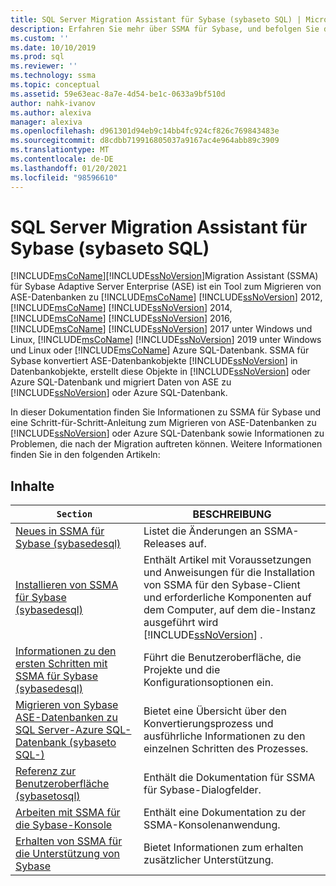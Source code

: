 ```yaml
---
title: SQL Server Migration Assistant für Sybase (sybaseto SQL) | Microsoft-Dokumentation
description: Erfahren Sie mehr über SSMA für Sybase, und befolgen Sie die Schritt-für-Schritt-Anleitung zum Migrieren von ASE-Datenbanken zu SQL Server oder Azure SQL
ms.custom: ''
ms.date: 10/10/2019
ms.prod: sql
ms.reviewer: ''
ms.technology: ssma
ms.topic: conceptual
ms.assetid: 59e63eac-8a7e-4d54-be1c-0633a9bf510d
author: nahk-ivanov
ms.author: alexiva
manager: alexiva
ms.openlocfilehash: d961301d94eb9c14bb4fc924cf826c769843483e
ms.sourcegitcommit: d8cdbb719916805037a9167ac4e964abb89c3909
ms.translationtype: MT
ms.contentlocale: de-DE
ms.lasthandoff: 01/20/2021
ms.locfileid: "98596610"
---
```

# <a name="sql-server-migration-assistant-for-sybase-sybasetosql"></a>SQL Server Migration Assistant für Sybase (sybaseto SQL)

[!INCLUDE[msCoName](../../includes/msconame_md.md)][!INCLUDE[ssNoVersion](../../includes/ssnoversion-md.md)]Migration Assistant (SSMA) für Sybase Adaptive Server Enterprise (ASE) ist ein Tool zum Migrieren von ASE-Datenbanken zu [!INCLUDE[msCoName](../../includes/msconame_md.md)] [!INCLUDE[ssNoVersion](../../includes/ssnoversion-md.md)] 2012, [!INCLUDE[msCoName](../../includes/msconame_md.md)] [!INCLUDE[ssNoVersion](../../includes/ssnoversion-md.md)] 2014, [!INCLUDE[msCoName](../../includes/msconame_md.md)] [!INCLUDE[ssNoVersion](../../includes/ssnoversion-md.md)] 2016, [!INCLUDE[msCoName](../../includes/msconame_md.md)] [!INCLUDE[ssNoVersion](../../includes/ssnoversion-md.md)] 2017 unter Windows und Linux, [!INCLUDE[msCoName](../../includes/msconame_md.md)] [!INCLUDE[ssNoVersion](../../includes/ssnoversion-md.md)] 2019 unter Windows und Linux oder [!INCLUDE[msCoName](../../includes/msconame_md.md)] Azure SQL-Datenbank. SSMA für Sybase konvertiert ASE-Datenbankobjekte [!INCLUDE[ssNoVersion](../../includes/ssnoversion-md.md)] in Datenbankobjekte, erstellt diese Objekte in [!INCLUDE[ssNoVersion](../../includes/ssnoversion-md.md)] oder Azure SQL-Datenbank und migriert Daten von ASE zu [!INCLUDE[ssNoVersion](../../includes/ssnoversion-md.md)] oder Azure SQL-Datenbank.
  
In dieser Dokumentation finden Sie Informationen zu SSMA für Sybase und eine Schritt-für-Schritt-Anleitung zum Migrieren von ASE-Datenbanken zu [!INCLUDE[ssNoVersion](../../includes/ssnoversion-md.md)] oder Azure SQL-Datenbank sowie Informationen zu Problemen, die nach der Migration auftreten können. Weitere Informationen finden Sie in den folgenden Artikeln:  
  
## <a name="contents"></a>Inhalte  
  
|`Section`|BESCHREIBUNG|
|-----------|---------------|
|[Neues in SSMA für Sybase &#40;sybasedesql&#41;](../../ssma/sybase/what-s-new-in-ssma-for-sybase-sybasetosql.md)|Listet die Änderungen an SSMA-Releases auf.|  
|[Installieren von SSMA für Sybase &#40;sybasedesql&#41;](../../ssma/sybase/installing-ssma-for-sybase-sybasetosql.md)|Enthält Artikel mit Voraussetzungen und Anweisungen für die Installation von SSMA für den Sybase-Client und erforderliche Komponenten auf dem Computer, auf dem die-Instanz ausgeführt wird [!INCLUDE[ssNoVersion](../../includes/ssnoversion-md.md)] .|  
|[Informationen zu den ersten Schritten mit SSMA für Sybase &#40;sybasedesql&#41;](../../ssma/sybase/getting-started-with-ssma-for-sybase-sybasetosql.md)|Führt die Benutzeroberfläche, die Projekte und die Konfigurationsoptionen ein.|  
|[Migrieren von Sybase ASE-Datenbanken zu SQL Server-Azure SQL-Datenbank &#40;sybaseto SQL-&#41;](../../ssma/sybase/migrating-sybase-ase-databases-to-sql-server-azure-sql-db-sybasetosql.md)|Bietet eine Übersicht über den Konvertierungsprozess und ausführliche Informationen zu den einzelnen Schritten des Prozesses.|  
|[Referenz zur Benutzeroberfläche &#40;sybasetosql&#41;](../../ssma/sybase/user-interface-reference-sybasetosql.md)|Enthält die Dokumentation für SSMA für Sybase-Dialogfelder.|  
|[Arbeiten mit SSMA für die Sybase-Konsole](working-with-ssma-for-sybase-console-sybasetosql.md)|Enthält eine Dokumentation zu der SSMA-Konsolenanwendung.|  
|[Erhalten von SSMA für die Unterstützung von Sybase](../sql-server-migration-assistant.md)|Bietet Informationen zum erhalten zusätzlicher Unterstützung.|